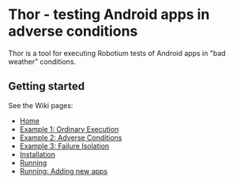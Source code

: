 # Thor - testing Android apps in adverse conditions

Thor is a tool for executing Robotium tests of Android apps in "bad weather" conditions.

## Getting started

See the Wiki pages:

- [Home](https://github.com/cs-au-dk/thor/wiki)
- [Example 1: Ordinary Execution](https://github.com/cs-au-dk/thor/wiki/Example-1:-Ordinary-Execution)
- [Example 2: Adverse Conditions](https://github.com/cs-au-dk/thor/wiki/Example-2:-Adverse-Conditions)
- [Example 3: Failure Isolation](https://github.com/cs-au-dk/thor/wiki/Example-3:-Failure-Isolation)
- [Installation](https://github.com/cs-au-dk/thor/wiki/Installation)
- [Running](https://github.com/cs-au-dk/thor/wiki/Running)
- [Running: Adding new apps](https://github.com/cs-au-dk/thor/wiki/Running:-Adding-new-apps)
